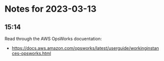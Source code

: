 # Notes for 2023-03-13

## 15:14

Read through the AWS OpsWorks docuentation:
  - https://docs.aws.amazon.com/opsworks/latest/userguide/workinginstances-opsworks.html

